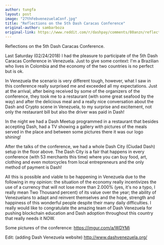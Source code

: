 ```yaml
---
author: tungfa
layout: post
image: "27thFebvenezuelaConf.jpg"
title: "Reflections on the 5th Dash Caracas Conference"
original-author: sambarboza 
original-link: https://www.reddit.com/r/dashpay/comments/80anzn/reflections_on_the_5th_dash_caracas_conference/
---
```



Reflections on the 5th Dash Caracas Conference.

Last Saturday (02/24/2018) I had the pleasure to participate of the 5th Dash Caracas Conference in Venezuela. Just to give some context: I'm a Brazilian who lives in Colombia and the economy of the two countries is no perfect but is ok. 

In Venezuela the scenario is very different tough, however, what I saw in this conference really surprised me and exceeded all my expectations. Just at the arrival, after being received by some of the organizers of the conference, they took me to a restaurant (with some great seafood by the way) and after the delicious meal and a really nice conversation about the Dash and Crypto scene in Venezuela, to my surprise and excitement, not only the restaurant bill but also the driver was paid in Dash!

In the night we had a Dash Meetup programmed in a restaurant that besides accepting Dash, had a TV showing a gallery with pictures of the meals served in the place and between some pictures there it was our logo shining!

After the talks of the conference, we had a whole Dash City (Ciudad Dash) setup in the floor above. The Dash City is a fair that happens in every conference (with 53 merchants this time) where you can buy food, art, clothing and even motorcycles from local entrepreneurs and the only method of payment is Dash!

All this is possible and viable to be happening in Venezuela due to the following in my opinion: the situation of the economy really incentivizes the use of a currency that will not lose more than 2.000% (yes, it's no a typo, I really mean Two Thousand percent) of its value over the year; the ability of Venezuelans to adapt and reinvent themselves and the hope, strength and happiness of this wonderful people despite their many daily difficulties. I really would like to congratulate the amazing team of Dash Venezuela for pushing blockchain education and Dash adoption throughout this country that really needs it NOW.

Some pictures of the conference: <https://imgur.com/a/WDYMi>

Edit: (adding Dash Venezuela website) <http://www.dashvenezuela.org/>
